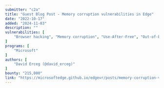 ```yaml
---
submitter: "c2a"
title: "Guest Blog Post - Memory corruption vulnerabilities in Edge"
date: "2022-10-17"
added: "2024-11-03"
description: ""
vulnerabilities: [
    "Browser hacking", "Memory corruption", "Use-After-Free", "Out-of-bounds Read", "Out-of-bounds Write"
]
programs: [
    "Microsoft"
]
authors: [
    "David Erceg (@david_erceg)"
]
bounty: "215,000"
link: "https://microsoftedge.github.io/edgevr/posts/memory-corruption-vulnerabilities-in-edge/"
---
```




